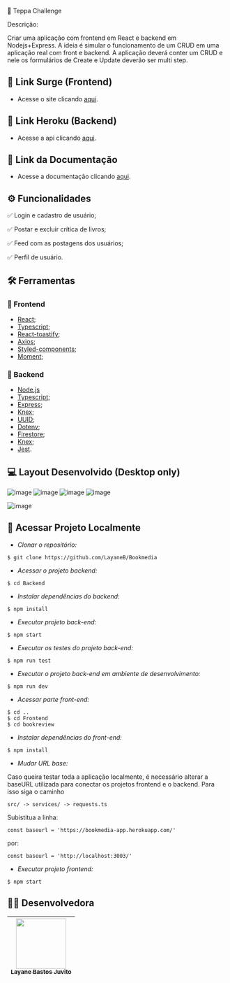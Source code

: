 :scroll: Teppa Challenge

Descrição:

Criar uma aplicação com frontend em React e backend em Nodejs+Express. A ideia é simular o funcionamento de um CRUD em uma aplicação real com front e backend. A aplicação deverá conter um CRUD e nele os formulários de Create e Update deverão ser multi step.

## :link: Link Surge (Frontend)
- Acesse o site clicando [aqui](https://bookmedia.surge.sh/).

## :link: Link Heroku (Backend)
- Acesse a api clicando [aqui](https://bookmedia-app.herokuapp.com/).

## :link: Link da Documentação
- Acesse a documentação clicando [aqui](https://documenter.getpostman.com/view/14453564/Uzs42Qf7).


## ⚙️ Funcionalidades
✅ Login e cadastro de usuário;

✅ Postar e excluir crítica de livros;

✅ Feed com as postagens dos usuários;

✅ Perfil de usuário.

## :hammer_and_wrench: Ferramentas 
### 🍮 Frontend
- [React](https://pt-br.reactjs.org/);
- [Typescript](https://www.typescriptlang.org/docs/);
- [React-toastify](https://fkhadra.github.io/react-toastify/introduction/);
- [Axios](https://axios-http.com/ptbr/docs/intro/);
- [Styled-components](https://styled-components.com/docs/);
- [Moment](https://momentjs.com/);
### 🤵 Backend
- [Node.js](https://nodejs.dev/)
- [Typescript](https://www.typescriptlang.org/docs/);
- [Express](http://expressjs.com/);
- [Knex](http://knexjs.org/guide/);
- [UUID](https://www.npmjs.com/package/uuid);
- [Dotenv](https://www.npmjs.com/package/dotenv);
- [Firestore](https://firebase.google.com/docs/firestore);
- [Knex](https://knexjs.org/);
- [Jest](https://jestjs.io/pt-BR/).

## :computer: Layout Desenvolvido (Desktop only)
![image](https://user-images.githubusercontent.com/50851374/183273266-3aee69af-01bf-45c3-8dc1-22a044ac5d8b.png)
![image](https://user-images.githubusercontent.com/50851374/183273285-627de838-6c59-4ead-ada2-7671611d66c7.png)
![image](https://user-images.githubusercontent.com/50851374/183273305-9b806b39-5cad-492d-bf3d-dbb550c98c02.png)
![image](https://user-images.githubusercontent.com/50851374/183273323-ee342261-bc69-46bf-9d02-61dd88761f34.png)

![image](https://user-images.githubusercontent.com/50851374/183273333-24cf4fa6-68cd-48f1-ad20-4c5bbaa752f1.png)


## 📁 Acessar Projeto Localmente

- *Clonar o repositório:*

```
$ git clone https://github.com/LayaneB/Bookmedia
```

- *Acessar o projeto backend:*

```
$ cd Backend
```

- *Instalar dependências do backend:*

```
$ npm install
```

- *Executar projeto back-end:*

```
$ npm start
```
- *Executar os testes do projeto back-end:*

```
$ npm run test
```

- *Executar o projeto back-end em ambiente de desenvolvimento:*

```
$ npm run dev
```

- *Acessar parte front-end:*

```
$ cd ..
$ cd Frontend
$ cd bookreview
```

- *Instalar dependências do front-end:*

```
$ npm install
```

- *Mudar URL base:*

Caso queira testar toda a aplicação localmente, é necessário alterar a baseURL utilizada para conectar os projetos frontend e o backend. Para isso siga o caminho

 ```src/ -> services/ -> requests.ts```

Subistitua a linha:

```
const baseurl = 'https://bookmedia-app.herokuapp.com/'
```
por:
```
const baseurl = 'http://localhost:3003/'
```

- *Executar projeto frontend:*

```
$ npm start
```

## 👨‍💻 Desenvolvedora
[<img src="https://avatars.githubusercontent.com/u/50851374?v=4" width=115><br><sub>Layane Bastos Juvito</sub>](https://github.com/MatthsMB) |
| :---: |